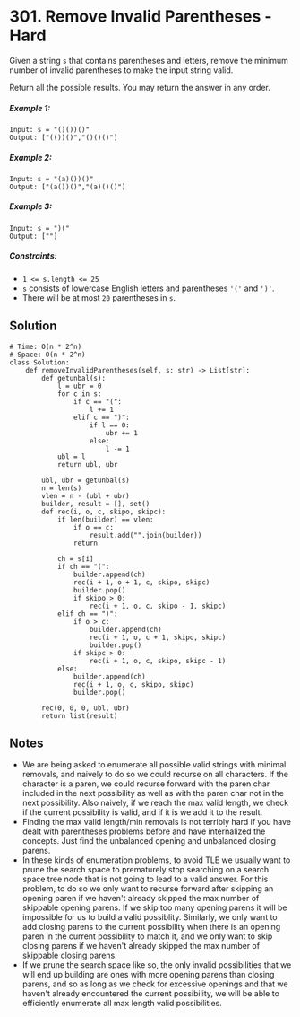 # 301. Remove Invalid Parentheses - Hard

Given a string `s` that contains parentheses and letters, remove the minimum number of invalid parentheses to make the input string valid.

Return all the possible results. You may return the answer in any order.

##### Example 1:

```
Input: s = "()())()"
Output: ["(())()","()()()"]
```

##### Example 2:

```
Input: s = "(a)())()"
Output: ["(a())()","(a)()()"]
```

##### Example 3:

```
Input: s = ")("
Output: [""]
```

##### Constraints:

- `1 <= s.length <= 25`
- `s` consists of lowercase English letters and parentheses `'('` and `')'`.
- There will be at most `20` parentheses in `s`.

## Solution

```
# Time: O(n * 2^n)
# Space: O(n * 2^n)
class Solution:
    def removeInvalidParentheses(self, s: str) -> List[str]:
        def getunbal(s):
            l = ubr = 0
            for c in s:
                if c == "(":
                    l += 1
                elif c == ")":
                    if l == 0:
                        ubr += 1
                    else:
                        l -= 1
            ubl = l
            return ubl, ubr
        
        ubl, ubr = getunbal(s)
        n = len(s)
        vlen = n - (ubl + ubr)
        builder, result = [], set()
        def rec(i, o, c, skipo, skipc):
            if len(builder) == vlen:
                if o == c:
                    result.add("".join(builder))
                return
            
            ch = s[i]
            if ch == "(":
                builder.append(ch)
                rec(i + 1, o + 1, c, skipo, skipc)
                builder.pop()
                if skipo > 0:
                    rec(i + 1, o, c, skipo - 1, skipc)
            elif ch == ")":
                if o > c:
                    builder.append(ch)
                    rec(i + 1, o, c + 1, skipo, skipc)
                    builder.pop()
                if skipc > 0:
                    rec(i + 1, o, c, skipo, skipc - 1)
            else:
                builder.append(ch)
                rec(i + 1, o, c, skipo, skipc)
                builder.pop()
        
        rec(0, 0, 0, ubl, ubr)
        return list(result)
```

## Notes
- We are being asked to enumerate all possible valid strings with minimal removals, and naively to do so we could recurse on all characters. If the character is a paren, we could recurse forward with the paren char included in the next possibility as well as with the paren char not in the next possibility. Also naively, if we reach the max valid length, we check if the current possibility is valid, and if it is we add it to the result. 
- Finding the max valid length/min removals is not terribly hard if you have dealt with parentheses problems before and have internalized the concepts. Just find the unbalanced opening and unbalanced closing parens.
- In these kinds of enumeration problems, to avoid TLE we usually want to prune the search space to prematurely stop searching on a search space tree node that is not going to lead to a valid answer. For this problem, to do so we only want to recurse forward after skipping an opening paren if we haven't already skipped the max number of skippable opening parens. If we skip too many opening parens it will be impossible for us to build a valid possiblity. Similarly, we only want to add closing parens to the current possibility when there is an opening paren in the current possibility to match it, and we only want to skip closing parens if we haven't already skipped the max number of skippable closing parens.
- If we prune the search space like so, the only invalid possibilities that we will end up building are ones with more opening parens than closing parens, and so as long as we check for excessive openings and that we haven't already encountered the current possibility, we will be able to efficiently enumerate all max length valid possibilities.